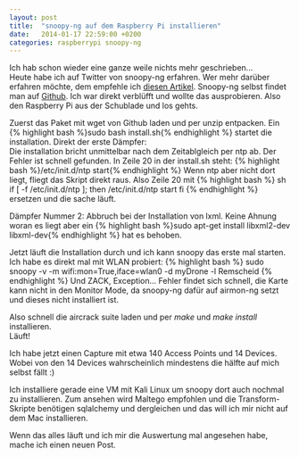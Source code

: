 ```yaml
---
layout: post
title:  "snoopy-ng auf dem Raspberry Pi installieren"
date:   2014-01-17 22:59:00 +0200
categories: raspberrypi snoopy-ng
---
```

Ich hab schon wieder eine ganze weile nichts mehr geschrieben...  
Heute habe ich auf Twitter von snoopy-ng erfahren. Wer mehr darüber erfahren möchte, dem empfehle ich [diesen Artikel](http://www.heise.de/newsticker/meldung/Gratis-Software-macht-Drohnen-zu-WLAN-Schnuefflern-2289596.html). Snoopy-ng selbst findet man auf [Github](https://github.com/sensepost/snoopy-ng). Ich war direkt verblüfft und wollte das ausprobieren. Also den Raspberry Pi aus der Schublade und los gehts.

Zuerst das Paket mit wget von Github laden und per unzip entpacken. Ein 
{% highlight bash %}sudo bash install.sh{% endhighlight %}
startet die installation. Direkt der erste Dämpfer:  
Die installation bricht unmittelbar nach dem Zeitablgleich per ntp ab. Der Fehler ist schnell gefunden. In Zeile 20 in der install.sh steht:
{% highlight bash %}/etc/init.d/ntp start{% endhighlight %}
Wenn ntp aber nicht dort liegt, fliegt das Skript direkt raus. Also Zeile 20 mit
{% highlight bash %}
sh
if [ -f /etc/init.d/ntp ]; then
	/etc/init.d/ntp start
fi
{% endhighlight %}
ersetzen und die sache läuft.

Dämpfer Nummer 2: 
Abbruch bei der Installation von lxml. Keine Ahnung woran es liegt aber ein 
{% highlight bash %}sudo apt-get install libxml2-dev libxml-dev{% endhighlight %}
hat es behoben.

Jetzt läuft die Installation durch und ich kann snoopy das erste mal starten. Ich habe es direkt mal mit WLAN probiert:
{% highlight bash %}
sudo snoopy -v -m wifi:mon=True,iface=wlan0 -d myDrone -l Remscheid
{% endhighlight %}
Und ZACK, Exception... Fehler findet sich schnell, die Karte kann nicht in den Monitor Mode, da snoopy-ng dafür auf airmon-ng setzt und dieses nicht installiert ist.

Also schnell die aircrack suite laden und per *make* und *make install* installieren.  
Läuft!

Ich habe jetzt einen Capture mit etwa 140 Access Points und 14 Devices. Wobei von den 14 Devices wahrscheinlich mindestens die hälfte auf mich selbst fällt :)

Ich installiere gerade eine VM mit Kali Linux um snoopy dort auch nochmal zu installieren. Zum ansehen wird Maltego empfohlen und die Transform-Skripte benötigen sqlalchemy und dergleichen und das will ich mir nicht auf dem Mac installieren.

Wenn das alles läuft und ich mir die Auswertung mal angesehen habe, mache ich einen neuen Post.